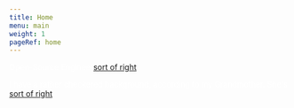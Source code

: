 ```yaml
---
title: Home
menu: main
weight: 1
pageRef: home
---
```


<p style="color: white" size=15>Open-Source Engineer<a href="about">sort of right</a>.</p>
<p style="color: white">I have a rather checkered background, according to my Grandmother. She's <a href="about">sort of right</a>.</p>
